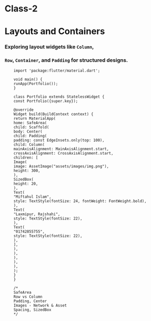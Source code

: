 # Class-2
# Layouts and Containers
### Exploring layout widgets like `Column`, 
### `Row`, `Container`, and `Padding` for structured designs.
        import 'package:flutter/material.dart';
        
        void main() {
        runApp(Portfolio());
        }
        
        class Portfolio extends StatelessWidget {
        const Portfolio({super.key});
        
        @override
        Widget build(BuildContext context) {
        return MaterialApp(
        home: SafeArea(
        child: Scaffold(
        body: Center(
        child: Padding(
        padding: const EdgeInsets.only(top: 100),
        child: Column(
        mainAxisAlignment: MainAxisAlignment.start,
        crossAxisAlignment: CrossAxisAlignment.start,
        children: [
        Image(
        image: AssetImage("assets/images/img.png"),
        height: 300,
        ),
        SizedBox(
        height: 20,
        ),
        Text(
        "Miftahul Islam",
        style: TextStyle(fontSize: 24, fontWeight: FontWeight.bold),
        ),
        Text(
        "Laxmipur, Rajshahi",
        style: TextStyle(fontSize: 22),
        ),
        Text(
        "01742855755",
        style: TextStyle(fontSize: 22),
        ),
        ],
        ),
        ),
        ),
        ),
        ),
        );
        }
        }
        
        /*
        SafeArea
        Row vs Column
        Padding, Center
        Images - Network & Asset
        Spacing, SizedBox
        */